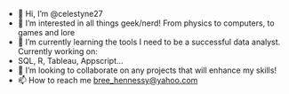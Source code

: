 - 👋 Hi, I’m @celestyne27
- 👀 I’m interested in all things geek/nerd! From physics to computers, to games and lore
- 🌱 I’m currently learning the tools I need to be a successful data analyst. Currently working on:
- SQL, R, Tableau, Appscript...
- 💞️ I’m looking to collaborate on any projects that will enhance my skills!
- 📫 How to reach me bree_hennessy@yahoo.com

<!---
celestyne27/celestyne27 is a ✨ special ✨ repository because its `README.md` (this file) appears on your GitHub profile.
You can click the Preview link to take a look at your changes.
--->
